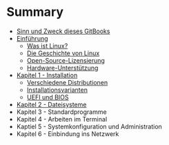 # Summary

* [Sinn und Zweck dieses GitBooks](README.md)
* [Einführung](chapter1.md)
  * [Was ist Linux?](chapter1/was-ist-linux.md)
  * [Die Geschichte von Linux](chapter1/die-geschichte-von-linux.md)
  * [Open-Source-Lizensierung](chapter1/open-source-lizensierung.md)
  * [Hardware-Unterstützung](chapter1/hardware-unterstutzung.md)
* [Kapitel 1 - Installation](kapitel-1-installation.md)
  * [Verschiedene Distributionen](kapitel-1-installation/verschiedene-distributionen.md)
  * [Installationsvarianten](kapitel-1-installation/installationsvarianten.md)
  * [UEFI und BIOS](kapitel-1-installation/uefi-und-bios.md)
* [Kapitel 2 - Dateisysteme](kapitel-2-dateisysteme.md)
* Kapitel 3 - Standardprogramme
* Kapitel 4 - Arbeiten im Terminal
* Kaptiel 5 - Systemkonfiguration und Administration
* Kapitel 6 - Einbindung ins Netzwerk

